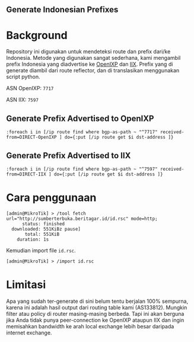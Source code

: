 Generate Indonesian Prefixes
----------------------------

# Background

Repository ini digunakan untuk mendeteksi route dan prefix dari/ke Indonesia. Metode yang digunakan sangat sederhana, kami mengambil prefix Indonesia yang diadvertise ke [OpenIXP](http://www.openixp.net) dan [IIX](http://iix.net.id). Prefix yang di generate diambil dari route reflector, dan di translasikan menggunakan script python.

ASN OpenIXP: `7717`

ASN IIX: `7597`

## Generate Prefix Advertised to OpenIXP
```
:foreach i in [/ip route find where bgp-as-path ~ "^7717" received-from=DIRECT-OpenIXP ] do={:put [/ip route get $i dst-address ]}
```

## Generate Prefix Advertised to IIX
```
:foreach i in [/ip route find where bgp-as-path ~ "^7597" received-from=DIRECT-IIX ] do={:put [/ip route get $i dst-address ]}

```

# Cara penggunaan

```
[admin@MikroTik] > /tool fetch url="http://sumberterbuka.beritagar.id/id.rsc" mode=http;                                          
      status: finished
  downloaded: 551KiBz pause]
       total: 551KiB
    duration: 1s
```

Kemudian import file `id.rsc`.

```
[admin@MikroTik] > /import id.rsc
```

# Limitasi

Apa yang sudah ter-generate di sini belum tentu berjalan 100% sempurna, karena ini adalah hasil output dari routing table kami (AS133812). Mungkin filter atau policy di router masing-masing berbeda. Tapi ini akan berguna jika Anda tidak punya peer-connection ke OpenIXP ataupun IIX dan ingin memisahkan bandwidth ke arah local exchange lebih besar daripada internet exchange.
